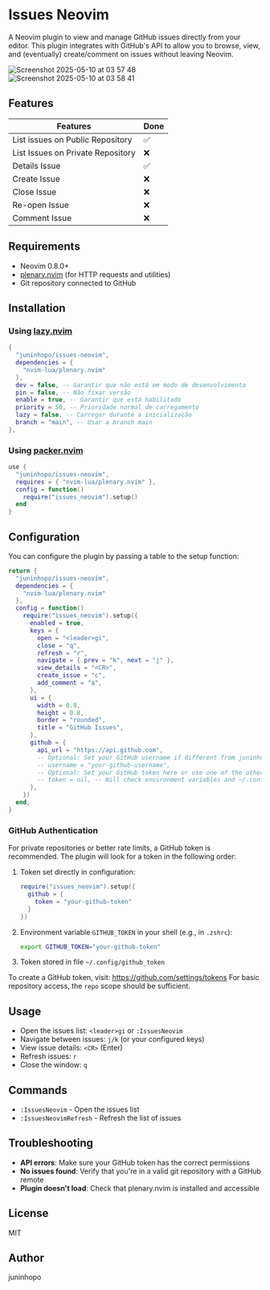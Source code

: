 # Issues Neovim

A Neovim plugin to view and manage GitHub issues directly from your editor. This plugin integrates with GitHub's API to allow you to browse, view, and (eventually) create/comment on issues without leaving Neovim.

![Screenshot 2025-05-10 at 03 57 48](https://github.com/user-attachments/assets/6e8a84bf-808c-4e38-b760-e1416960faa7)
![Screenshot 2025-05-10 at 03 58 41](https://github.com/user-attachments/assets/60644310-56ad-4e2a-a5b6-e283d5b95bdd)


## Features

| Features                          | Done               |
| --------------------------------- | ------------------ |
| List issues on Public Repository  | ✅                 |
| List Issues on Private Repository | :x:                |
| Details Issue                     | ✅                 |
| Create Issue                      | :x:                |
| Close Issue                       | :x:                |
| Re-open Issue                     | :x:                |
| Comment Issue                     | :x:                |

## Requirements

- Neovim 0.8.0+
- [plenary.nvim](https://github.com/nvim-lua/plenary.nvim) (for HTTP requests and utilities)
- Git repository connected to GitHub

## Installation

### Using [lazy.nvim](https://github.com/folke/lazy.nvim)

```lua
{
  "juninhopo/issues-neovim",
  dependencies = {
    "nvim-lua/plenary.nvim"
  },
  dev = false, -- Garantir que não está em modo de desenvolvimento
  pin = false, -- Não fixar versão
  enable = true, -- Garantir que está habilitado
  priority = 50, -- Prioridade normal de carregamento
  lazy = false, -- Carregar durante a inicialização
  branch = "main", -- Usar a branch main
},
```

### Using [packer.nvim](https://github.com/wbthomason/packer.nvim)

```lua
use {
  "juninhopo/issues-neovim",
  requires = { "nvim-lua/plenary.nvim" },
  config = function()
    require("issues_neovim").setup()
  end
}
```

## Configuration

You can configure the plugin by passing a table to the setup function:

```lua
return {
  "juninhopo/issues-neovim",
  dependencies = {
    "nvim-lua/plenary.nvim"
  },
  config = function()
    require("issues_neovim").setup({
      enabled = true,
      keys = {
        open = "<leader>gi",
        close = "q",
        refresh = "r",
        navigate = { prev = "k", next = "j" },
        view_details = "<CR>",
        create_issue = "c",
        add_comment = "a",
      },
      ui = {
        width = 0.8,
        height = 0.8,
        border = "rounded",
        title = "GitHub Issues",
      },
      github = {
        api_url = "https://api.github.com",
        -- Optional: Set your GitHub username if different from juninhopo
        -- username = "your-github-username",
        -- Optional: Set your GitHub token here or use one of the other methods mentioned in the docs
        -- token = nil, -- Will check environment variables and ~/.config/github_token
      },
    })
  end,
}
```

### GitHub Authentication

For private repositories or better rate limits, a GitHub token is recommended. The plugin will look for a token in the following order:

1. Token set directly in configuration:
   ```lua
   require("issues_neovim").setup({
     github = {
       token = "your-github-token"
     }
   })
   ```

2. Environment variable `GITHUB_TOKEN` in your shell (e.g., in `.zshrc`):
   ```bash
   export GITHUB_TOKEN="your-github-token"
   ```

3. Token stored in file `~/.config/github_token`

To create a GitHub token, visit: https://github.com/settings/tokens
For basic repository access, the `repo` scope should be sufficient.

## Usage

- Open the issues list: `<leader>gi` or `:IssuesNeovim`
- Navigate between issues: `j/k` (or your configured keys)
- View issue details: `<CR>` (Enter)
- Refresh issues: `r`
- Close the window: `q`

## Commands

- `:IssuesNeovim` - Open the issues list
- `:IssuesNeovimRefresh` - Refresh the list of issues

## Troubleshooting

- **API errors**: Make sure your GitHub token has the correct permissions
- **No issues found**: Verify that you're in a valid git repository with a GitHub remote
- **Plugin doesn't load**: Check that plenary.nvim is installed and accessible

## License

MIT

## Author

juninhopo
